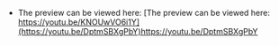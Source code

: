  * The preview can be viewed here: [The preview can be viewed here: https://youtu.be/KNOUwVO6i1Y](https://youtu.be/DptmSBXgPbY)https://youtu.be/DptmSBXgPbY
